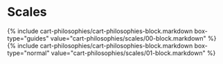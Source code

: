 <div data-role="collapsible" data-inset="false">
	<h1 class="cart-collapsible-div">Scales</h1>

<div class="cart-philosophies-wrapper">
{% include cart-philosophies/cart-philosophies-block.markdown box-type="guides" value="cart-philosophies/scales/00-block.markdown" %}
{% include cart-philosophies/cart-philosophies-block.markdown box-type="normal" value="cart-philosophies/scales/01-block.markdown" %}
</div>

</div>